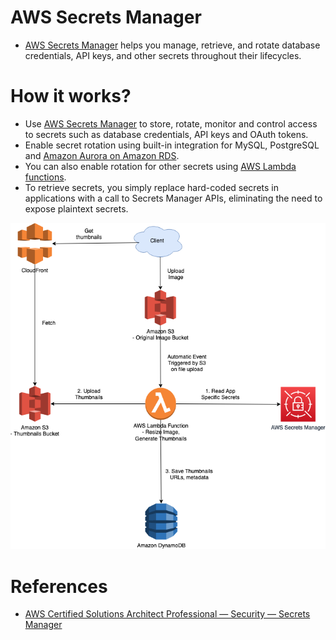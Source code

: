 # AWS Secrets Manager
- [AWS Secrets Manager](https://aws.amazon.com/secrets-manager/) helps you manage, retrieve, and rotate database credentials, API keys, and other secrets throughout their lifecycles.

# How it works?
- Use [AWS Secrets Manager](https://aws.amazon.com/secrets-manager/) to store, rotate, monitor and control access to secrets such as database credentials, API keys and OAuth tokens. 
- Enable secret rotation using built-in integration for MySQL, PostgreSQL and [Amazon Aurora on Amazon RDS](../6_DatabaseServices/AmazonRDSAurora). 
- You can also enable rotation for other secrets using [AWS Lambda functions](../3_ComputeServices/AWSLambda/Readme.md). 
- To retrieve secrets, you simply replace hard-coded secrets in applications with a call to Secrets Manager APIs, eliminating the need to expose plaintext secrets.

![img.png](../0_AWSDesigns/DesignUploadImageAWSLambdaS3/assets/UploadImage-Lambda.drawio.png)

# References
- [AWS Certified Solutions Architect Professional — Security — Secrets Manager](https://medium.com/codex/aws-certified-solutions-architect-professional-security-secrets-manager-f39137c72211)